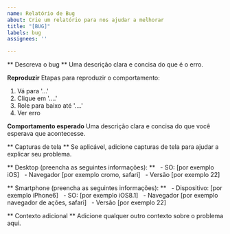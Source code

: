 ```yaml
---
name: Relatório de Bug
about: Crie um relatório para nos ajudar a melhorar
title: "[BUG]"
labels: bug
assignees: ''

---
```


** Descreva o bug **
Uma descrição clara e concisa do que é o erro.

**Reproduzir**
Etapas para reproduzir o comportamento:
1. Vá para '...'
2. Clique em '....'
3. Role para baixo até '....'
4. Ver erro

**Comportamento esperado**
Uma descrição clara e concisa do que você esperava que acontecesse.

** Capturas de tela **
Se aplicável, adicione capturas de tela para ajudar a explicar seu problema.

** Desktop (preencha as seguintes informações): **
  - SO: [por exemplo iOS]
  - Navegador [por exemplo cromo, safari]
  - Versão [por exemplo 22]

** Smartphone (preencha as seguintes informações): **
  - Dispositivo: [por exemplo iPhone6]
  - SO: [por exemplo iOS8.1]
  - Navegador [por exemplo navegador de ações, safari]
  - Versão [por exemplo 22]

** Contexto adicional **
Adicione qualquer outro contexto sobre o problema aqui.
